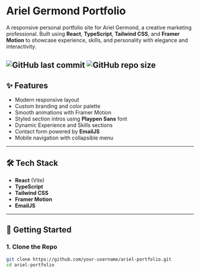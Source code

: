 # Ariel Germond Portfolio

A responsive personal portfolio site for Ariel Germond, a creative marketing professional. Built using **React**, **TypeScript**, **Tailwind CSS**, and **Framer Motion** to showcase experience, skills, and personality with elegance and interactivity.

![GitHub last commit](https://img.shields.io/github/last-commit/Gideon-Cameron/your-repo-name?color=64ffda)
![GitHub repo size](https://img.shields.io/github/repo-size/Gideon-Cameron/your-repo-name?color=007acc)
---

## ✨ Features

- Modern responsive layout
- Custom branding and color palette
- Smooth animations with Framer Motion
- Styled section intros using **Playpen Sans** font
- Dynamic Experience and Skills sections
- Contact form powered by **EmailJS**
- Mobile navigation with collapsible menu

---

## 🛠 Tech Stack

- **React** (Vite)
- **TypeScript**
- **Tailwind CSS**
- **Framer Motion**
- **EmailJS**

---

## 🚀 Getting Started

### 1. Clone the Repo

```bash
git clone https://github.com/your-username/ariel-portfolio.git
cd ariel-portfolio

